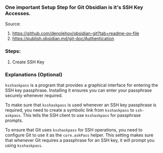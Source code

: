 ### One important Setup Step for Git Obsidian is it's SSH Key Accesses.

Source: 
1. https://github.com/denolehov/obsidian-git?tab=readme-ov-file
2. https://publish.obsidian.md/git-doc/Authentication

### Steps:
1. Create SSH Key

### Explanations (Optional)
`ksshaskpass` is a program that provides a graphical interface for entering the SSH key passphrase. Installing it ensures you can enter your passphrase securely whenever required.

To make sure that `ksshaskpass` is used whenever an SSH key passphrase is required, you need to create a symbolic link from `ksshaskpass` to `ssh-askpass`. This tells the SSH client to use `ksshaskpass` for passphrase prompts.

To ensure that Git uses `ksshaskpass` for SSH operations, you need to configure Git to use it as the `core.askPass` helper. This setting makes sure that whenever Git requires a passphrase for an SSH key, it will prompt you using `ksshaskpass`.
